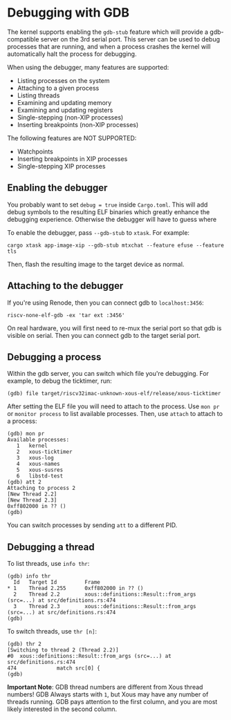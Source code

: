 # Debugging with GDB

The kernel supports enabling the `gdb-stub` feature which will provide a gdb-compatible server on the 3rd serial port. This server can be used to debug processes that are running, and when a process crashes the kernel will automatically halt the process for debugging.

When using the debugger, many features are supported:

* Listing processes on the system
* Attaching to a given process
* Listing threads
* Examining and updating memory
* Examining and updating registers
* Single-stepping (non-XIP processes)
* Inserting breakpoints (non-XIP processes)

The following features are NOT SUPPORTED:

* Watchpoints
* Inserting breakpoints in XIP processes
* Single-stepping XIP processes

## Enabling the debugger

You probably want to set `debug = true` inside `Cargo.toml`. This will add debug symbols to the resulting ELF binaries which greatly enhance the debugging experience. Otherwise the debugger will have to guess where 

To enable the debugger, pass `--gdb-stub` to `xtask`. For example:

```text
cargo xtask app-image-xip --gdb-stub mtxchat --feature efuse --feature tls
```

Then, flash the resulting image to the target device as normal.

## Attaching to the debugger

If you're using Renode, then you can connect gdb to `localhost:3456`:

```text
riscv-none-elf-gdb -ex 'tar ext :3456'
```

On real hardware, you will first need to re-mux the serial port so that gdb is visible on serial. Then you can connect gdb to the target serial port.

## Debugging a process

Within the gdb server, you can switch which file you're debugging. For example, to debug the ticktimer, run:

```text
(gdb) file target/riscv32imac-unknown-xous-elf/release/xous-ticktimer
```

After setting the ELF file you will need to attach to the process. Use `mon pr` or `monitor process` to list available processes. Then, use `attach` to attach to a process:

```text
(gdb) mon pr
Available processes:
   1   kernel
   2   xous-ticktimer
   3   xous-log
   4   xous-names
   5   xous-susres
   6   libstd-test
(gdb) att 2
Attaching to process 2
[New Thread 2.2]
[New Thread 2.3]
0xff802000 in ?? ()
(gdb)
```

You can switch processes by sending `att` to a different PID.

## Debugging a thread

To list threads, use `info thr`:

```text
(gdb) info thr
  Id   Target Id         Frame
* 1    Thread 2.255      0xff802000 in ?? ()
  2    Thread 2.2        xous::definitions::Result::from_args (src=...) at src/definitions.rs:474
  3    Thread 2.3        xous::definitions::Result::from_args (src=...) at src/definitions.rs:474
(gdb)
```

To switch threads, use `thr [n]`:

```text
(gdb) thr 2
[Switching to thread 2 (Thread 2.2)]
#0  xous::definitions::Result::from_args (src=...) at src/definitions.rs:474
474             match src[0] {
(gdb)
```

**Important Note**: GDB thread numbers are different from Xous thread numbers! GDB Always starts with `1`, but Xous may have any number of threads running. GDB pays attention to the first column, and you are most likely interested in the second column.
